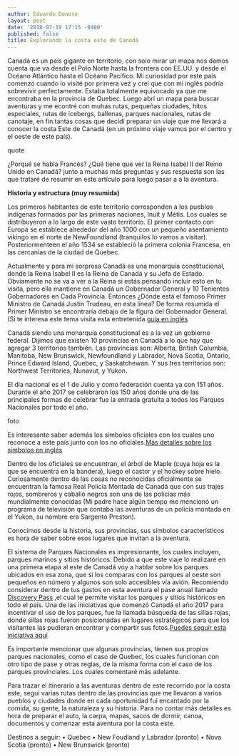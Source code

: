 ```yaml
---
author: Eduardo Donoso
layout: post
date: '2018-07-19 17:15 -0400'
published: false
title: Explorando la costa este de Canadá
---
```



Canadá es un país gigante en territorio, con solo mirar un mapa nos damos cuenta que va desde el Polo Norte hasta la frontera con EE.UU. y desde el Océano Atlántico hasta el Océano Pacífico. Mi curiosidad por este país comenzó cuando lo visité por primera vez y creí que con mi inglés podría sobrevivir perfectamente. Estaba totalmente equivocado ya que me encontraba en la provincia de Quebec. Luego abrí un mapa para buscar aventuras y me econtré con muhas rutas, pequeñas ciudades, hitos especiales, rutas de icebergs, ballenas, parques nacionales, rutas de canotaje, en fin tantas cosas que decidí preparar un viaje que me llevará a conocer la costa Este de Canadá (en un próximo viaje vamos por el centro y el oeste de este país).

quote


¿Porqué se habla Francés? ¿Qué tiene que ver la Reina Isabel II del Reino Unido en Canadá? junto a muchas más preguntas y sus respuesta son las que trataré de resumir en este artículo para luego pasar a a la aventura.

**Historia y estructura (muy resumida)**

Los primeros habitantes de este territorio corresponden a los pueblos indígenas formados por las primeras naciones, Inuit y Métis. Los cuales se distribuyeron a lo largo de este vasto territorio. El primer contacto con Europa se establece alrededor del año 1000 con un pequeño asentamiento vikingo en el norte de NewFoundland (tranquilos lo vamos a visitar). Posteriormenteen el año 1534 se estableció la primera colonia Francesa, en las cercanías de la ciudad de Quebec.

Actualmente y para mi sorpresa Canadá es una monarquía constitucional, donde la Reina Isabel II es la Reina de Canadá y su Jefa de Estado. Obviamente no se va a ver a la Reina si estás pensando incluir esto en tu visita, pero ella mantiene en Canadá un Gobernador General y 10 Tenientes Gobernadores en Cada Provincia. 
Entonces ¿Dónde está el famoso Primer Ministro de Canadá Justin Trudeau, en esta línea?  De forma resumida el Primer Ministro se encontraría debajo de la figura del Gobernador General. (Si te interesa este tema visita esta entretenida <a href="https://bdp.parl.ca/About/Parliament/senatoreugeneforsey/inside_view/puzzle-e.html" title="guía en inglés" target="_blank">guía en inglés</a> 


Canadá siendo una monarquía constitucional es a la vez un gobierno federal. Dijimos que existen 10 provincias en Canadá a lo que hay que agregar 3 territorios también. Las provincias son: Alberta, British Columbia, Manitoba, New Brunswick, Newfoundland y Labrador, Nova Scotia, Ontario, Prince Edward Island, Quebec, y Saskatchewan. Y sus tres territorios son: Northwest Territories, Nunavut, y Yukon.



El día nacional es el 1 de Julio y como federación cuenta ya con 151 años. Durante el año 2017 se celebraron los 150 años donde una de las principales formas de celebrar fue la entrada gratuita a todos los Parques Nacionales por todo el año.

foto


Es interesante saber además los símbolos oficiales con los cuales uno reconoce a este país junto con los no oficiales.<a href="http://publications.gc.ca/collections/collection_2016/pch/S2-211-2002-1-eng.pdf" title="Más detalles sobre los símbolos en inglés" target="_blank">Más detalles sobre los símbolos en inglés</a>

Dentro de los oficiales se encuentran, el árbol de Maple (cuya hoja es la que se encuentra en la bandera), luego el castor y el hockey sobre hielo. Curiosamente dentro de las cosas no reconocidas oficialmente se encuentran la famosa Real Policía Montada de Canadá que con sus trajes rojos, sombreros y caballo negros son una de las policías más mundialmente conocidas (Mi padre hace algún tiempo me mencionó un programa de televisión que contaba las aventuras de un policía montada en el Yukon, su nombre era Sargento Preston).

Conocimos desde la historia, sus provincias, sus símbolos característicos es hora de saber sobre esos lugares que invitan a la aventura. 

El sistema de Parques Nacionales es impresionante, los cuales incluyen, parques marinos y sitios históricos. Debido a que este viaje lo realizaré en una primera etapa al este de Canadá voy a hablar sobre los parques ubicados en esa zona, que si los comparas con los parques al oeste son pequeños en número y algunos son solo accesibles vía avión. 
Recomiendo considerar dentro de tus gastos en esta aventura el pase anual llamado <a href="https://www.pc.gc.ca/en/voyage-travel/admission" title="Discovery Pass" target="_blank">Discovery Pass</a> ,el cual te permite visitar los parques y sitios históricos en todo el país. Una de las iniciativas que comenzó Canadá el año 2017 para incentivar el uso de los parques, fue la llamada búsqueda de las sillas rojas, donde sillas rojas fueron posicionadas en lugares estratégicos para que los visitantes las pudieran encontrar y compartir sus fotos.<a href="https://www.pc.gc.ca/en/voyage-travel/chaises-chairs" title="Puedes seguir esta iniciativa aquí" target="_blank">Puedes seguir esta iniciativa aquí</a>



Es importante mencionar que algunas provincias, tienen sus propios parques nacionales, como el caso de Quebec, los cuales funcionan con otro tipo de pase y otras reglas, de la misma forma con el caso de los parques provinciales. Los cuales comentaré más adelante.




Para trazar el itinerario a las aventuras dentro de este recorrido por la costa este, seguí varias rutas dentro de las provincias que me llevaron a varios pueblos y ciudades donde en cada oportunidad fui encantado por la comida, su gente, la naturaleza y su historia. 
Para no contar más detalles es hora de preparar el auto, la carpa, mapas, sacos de dormir, canoa, documentos y comenzar esta aventura por la costa este. 

Destinos a seguir:
•	Quebec
•	New Foudland y Labrador (pronto)
•	Nova Scotia (pronto)
•	New Brunswick (pronto)
